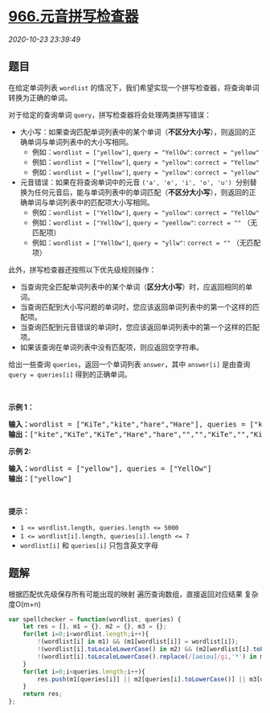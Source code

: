 # [966.元音拼写检查器](https://leetcode.cn/problems/vowel-spellchecker)
*2020-10-23 23:39:49*
## 题目
<p>在给定单词列表&nbsp;<code>wordlist</code>&nbsp;的情况下，我们希望实现一个拼写检查器，将查询单词转换为正确的单词。</p>

<p>对于给定的查询单词&nbsp;<code>query</code>，拼写检查器将会处理两类拼写错误：</p>

<ul>
  <li>大小写：如果查询匹配单词列表中的某个单词（<strong>不区分大小写</strong>），则返回的正确单词与单词列表中的大小写相同。

  <ul>
    <li>例如：<code>wordlist = ["yellow"]</code>, <code>query = "YellOw"</code>: <code>correct = "yellow"</code></li>
    <li>例如：<code>wordlist = ["Yellow"]</code>, <code>query = "yellow"</code>: <code>correct = "Yellow"</code></li>
    <li>例如：<code>wordlist = ["yellow"]</code>, <code>query = "yellow"</code>: <code>correct = "yellow"</code></li>
  </ul>
  </li>
  <li>元音错误：如果在将查询单词中的元音 <code>('a', 'e', 'i', 'o', 'u')</code>&nbsp;&nbsp;分别替换为任何元音后，能与单词列表中的单词匹配（<strong>不区分大小写</strong>），则返回的正确单词与单词列表中的匹配项大小写相同。
  <ul>
    <li>例如：<code>wordlist = ["YellOw"]</code>, <code>query = "yollow"</code>: <code>correct = "YellOw"</code></li>
    <li>例如：<code>wordlist = ["YellOw"]</code>, <code>query = "yeellow"</code>: <code>correct = ""</code> （无匹配项）</li>
    <li>例如：<code>wordlist = ["YellOw"]</code>, <code>query = "yllw"</code>: <code>correct = ""</code> （无匹配项）</li>
  </ul>
  </li>
</ul>

<p>此外，拼写检查器还按照以下优先级规则操作：</p>

<ul>
  <li>当查询完全匹配单词列表中的某个单词（<strong>区分大小写</strong>）时，应返回相同的单词。</li>
  <li>当查询匹配到大小写问题的单词时，您应该返回单词列表中的第一个这样的匹配项。</li>
  <li>当查询匹配到元音错误的单词时，您应该返回单词列表中的第一个这样的匹配项。</li>
  <li>如果该查询在单词列表中没有匹配项，则应返回空字符串。</li>
</ul>

<p>给出一些查询 <code>queries</code>，返回一个单词列表 <code>answer</code>，其中 <code>answer[i]</code> 是由查询 <code>query = queries[i]</code> 得到的正确单词。</p>

<p>&nbsp;</p>

<p><strong>示例 1：</strong></p>

<pre>
<strong>输入：</strong>wordlist = ["KiTe","kite","hare","Hare"], queries = ["kite","Kite","KiTe","Hare","HARE","Hear","hear","keti","keet","keto"]
<strong>输出：</strong>["kite","KiTe","KiTe","Hare","hare","","","KiTe","","KiTe"]</pre>

<p><strong>示例 2:</strong></p>

<pre>
<b>输入：</b>wordlist = ["yellow"], queries = ["YellOw"]
<b>输出：</b>["yellow"]
</pre>

<p>&nbsp;</p>

<p><strong>提示：</strong></p>

<ul>
  <li><code>1 &lt;= wordlist.length, queries.length &lt;= 5000</code></li>
  <li><code>1 &lt;= wordlist[i].length, queries[i].length &lt;= 7</code></li>
  <li><code>wordlist[i]</code>&nbsp;和&nbsp;<code>queries[i]</code>&nbsp;只包含英文字母</li>
</ul>


## 题解
根据匹配优先级保存所有可能出现的映射
遍历查询数组，直接返回对应结果
复杂度O(m+n)
```javascript
var spellchecker = function(wordlist, queries) {
    let res = [], m1 = {}, m2 = {}, m3 = {};
    for(let i=0;i<wordlist.length;i++){
        !(wordlist[i] in m1) && (m1[wordlist[i]] = wordlist[i]);
        !(wordlist[i].toLocaleLowerCase() in m2) && (m2[wordlist[i].toLocaleLowerCase()] = wordlist[i]);
        !(wordlist[i].toLocaleLowerCase().replace(/[aeiou]/gi,'*') in m3) && (m3[wordlist[i].toLocaleLowerCase().replace(/[aeiou]/gi,'*')] = wordlist[i]);
    }
    for(let i=0;i<queries.length;i++){
        res.push(m1[queries[i]] || m2[queries[i].toLowerCase()] || m3[queries[i].toLocaleLowerCase().replace(/[aeiou]/gi,'*')] || '')
    }
    return res;
};
```

